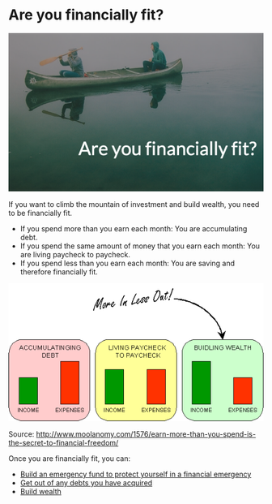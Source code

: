 # Are you financially fit?

![Are you financially fit](/assets/img/Are-you-financially-fit-825x510.png)

If you want to climb the mountain of investment and build wealth, you need to be financially fit.

- If you spend more than you earn each month: You are accumulating debt.
- If you spend the same amount of money that you earn each month: You are living paycheck to paycheck.
- If you spend less than you earn each month: You are saving and therefore financially fit.

![Financial fitness](/assets/img/positive-negative-cash-flow.png)

Source: http://www.moolanomy.com/1576/earn-more-than-you-spend-is-the-secret-to-financial-freedom/

Once you are financially fit, you can:

- [Build an emergency fund to protect yourself in a financial emergency](/how-to-build-an-emergency-fund)
- [Get out of any debts you have acquired](/how-to-pay-off-high-interest-debt)
- [Build wealth](/coming-soon)
